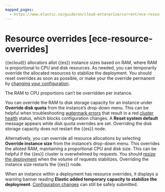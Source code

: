 ```yaml
---
mapped_pages:
  - https://www.elastic.co/guide/en/cloud-enterprise/current/ece-resource-overrides.html
---
```


# Resource overrides [ece-resource-overrides]

{{ecloud}} allocators allot {{es}} instance sizes based on RAM, where RAM is proportional to CPU and disk resources. As needed, you can temporarily override the allocated resources to stabilize the deployment. You should reset overrides as soon as possible, or make your the override permanent by [changing your configuration](working-with-deployments.md).

The RAM to CPU proportions can’t be overridden per instance.

You can override the RAM to disk storage capacity for an instance under **Override disk quota** from the instance’s drop-down menu. This can be helpful when troubleshooting [watermark errors](../../../troubleshoot/elasticsearch/fix-watermark-errors.md) that result in a red [cluster health](https://www.elastic.co/guide/en/elasticsearch/reference/current/_cluster_health.html) status, which blocks configuration changes. A **Reset system default** message appears while disk quota overrides are set. Overriding the disk storage capacity does not restart the {{es}} node.

Alternatively, you can override all resource allocations by selecting **Override instance size** from the instance’s drop-down menu. This overrides the alloted RAM, maintaining a proportional CPU and disk size. This can be helpful if the {{es}} cluster is overwhelmed by requests. You should [resize the deployment](resize-deployment.md) when the volume of requests stabilizes. Overriding the instance size restarts the {{es}} node.

When an instance within a deployment has resource overrides, it displays a warning banner reading **Elastic added temporary capacity to stabilize the deployment**. [Configuration changes](working-with-deployments.md) can still be safely submitted.
